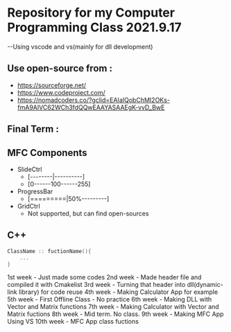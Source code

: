 # Repository for my Computer Programming Class 2021.9.17
--Using vscode and vs(mainly for dll development)

## Use open-source from :
 - https://sourceforge.net/
 - https://www.codeproject.com/
 - https://nomadcoders.co/?gclid=EAIaIQobChMI2OKs-fmA9AIVC62WCh3fdQQwEAAYASAAEgK-vvD_BwE

## Final Term : 

## MFC Components
 - SlideCtrl 
   - [--------|----------]
   - [0------100------255]
 - ProgressBar
   - [=========|50%---------]
 - GridCtrl
   - Not supported, but can find open-sources

## C++
```C++
ClassName :: fuctionName(){
    ...
}
```

1st week - Just made some codes
2nd week - Made header file and compiled it with Cmakelist
3rd week - Turning that header into dll(dynamic-link library) for code reuse
4th week - Making Calculator App for example
5th week - First Offline Class - No practice
6th week - Making DLL with Vector and Matrix functions
7th week - Making Calculator with Vector and Matrix fuctions
8th week - Mid term. No class.
9th week - Making MFC App Using VS
10th week - MFC App class fuctions